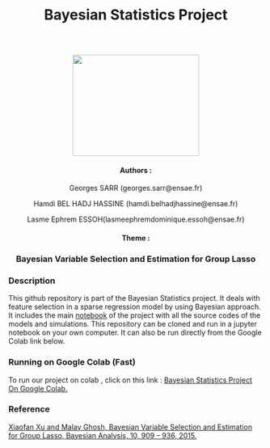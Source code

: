 <h1><p align="center">Bayesian Statistics Project </p></h1>

<p align="center">
  <br><br>
  <img src="https://upload.wikimedia.org/wikipedia/commons/thumb/e/ec/LOGO-ENSAE.png/480px-LOGO-ENSAE.png", width="250", height="200">
</p>
<h4 align="center">Authors :</h4>

<p align="center">Georges SARR (georges.sarr@ensae.fr)</p>
<p align="center">Hamdi BEL HADJ HASSINE (hamdi.belhadjhassine@ensae.fr)</p>
<p align="center">Lasme Ephrem ESSOH(lasmeephremdominique.essoh@ensae.fr)</p>

<h4 align="center">Theme :</h4>
<h3><p align="center">Bayesian Variable Selection and Estimation for Group Lasso</p></h3>



### Description 

This github repository is part of the Bayesian Statistics project. It deals with feature selection in a sparse regression model by using Bayesian approach. It includes the main <a href  ="https://github.com/lasme-ephrem/ensae2022_bayesian_project/blob/main/Notebook.ipynb">notebook<a/>  of the project with all the source codes of the models and simulations. This repository can be cloned and run in a jupyter notebook on your own computer. It can also be run directly from the Google Colab link below.

###  Running on Google Colab (Fast)
To run our project on colab , click on this link :  <a href="https://colab.research.google.com/drive/1N1I8gShlDpqSw53JlkRSr7ZSE28TtUsZ?usp=sharing"> Bayesian Statistics Project On Google Colab.<a/>


 ### Reference 
<a href ="https://arxiv.org/pdf/1512.01013.pdf">Xiaofan Xu and Malay Ghosh, Bayesian Variable Selection and Estimation for Group Lasso, Bayesian Analysis, 10, 909 – 936, 2015. <a/>
